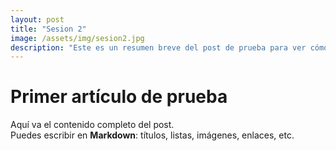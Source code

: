 ```yaml
---
layout: post
title: "Sesion 2"
image: /assets/img/sesion2.jpg
description: "Este es un resumen breve del post de prueba para ver cómo se muestra en Recent Articles."
---
```


<style>
  /* Oculta cabecera y pie del tema SOLO en esta página */ 
  .site-footer { display: none !important; } 
  .page-content { padding: 0; }
</style>

# Primer artículo de prueba

Aquí va el contenido completo del post.  
Puedes escribir en **Markdown**: títulos, listas, imágenes, enlaces, etc.
